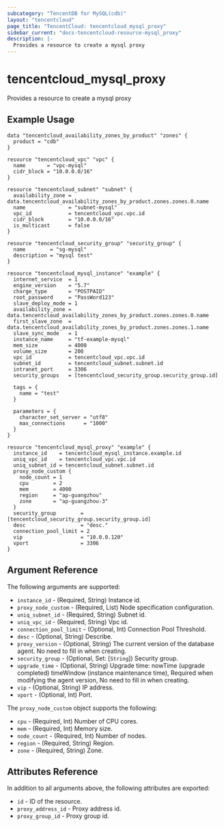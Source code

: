 ```yaml
---
subcategory: "TencentDB for MySQL(cdb)"
layout: "tencentcloud"
page_title: "TencentCloud: tencentcloud_mysql_proxy"
sidebar_current: "docs-tencentcloud-resource-mysql_proxy"
description: |-
  Provides a resource to create a mysql proxy
---
```


# tencentcloud_mysql_proxy

Provides a resource to create a mysql proxy

## Example Usage

```hcl
data "tencentcloud_availability_zones_by_product" "zones" {
  product = "cdb"
}

resource "tencentcloud_vpc" "vpc" {
  name       = "vpc-mysql"
  cidr_block = "10.0.0.0/16"
}

resource "tencentcloud_subnet" "subnet" {
  availability_zone = data.tencentcloud_availability_zones_by_product.zones.zones.0.name
  name              = "subnet-mysql"
  vpc_id            = tencentcloud_vpc.vpc.id
  cidr_block        = "10.0.0.0/16"
  is_multicast      = false
}

resource "tencentcloud_security_group" "security_group" {
  name        = "sg-mysql"
  description = "mysql test"
}

resource "tencentcloud_mysql_instance" "example" {
  internet_service  = 1
  engine_version    = "5.7"
  charge_type       = "POSTPAID"
  root_password     = "PassWord123"
  slave_deploy_mode = 1
  availability_zone = data.tencentcloud_availability_zones_by_product.zones.zones.0.name
  first_slave_zone  = data.tencentcloud_availability_zones_by_product.zones.zones.1.name
  slave_sync_mode   = 1
  instance_name     = "tf-example-mysql"
  mem_size          = 4000
  volume_size       = 200
  vpc_id            = tencentcloud_vpc.vpc.id
  subnet_id         = tencentcloud_subnet.subnet.id
  intranet_port     = 3306
  security_groups   = [tencentcloud_security_group.security_group.id]

  tags = {
    name = "test"
  }

  parameters = {
    character_set_server = "utf8"
    max_connections      = "1000"
  }
}

resource "tencentcloud_mysql_proxy" "example" {
  instance_id    = tencentcloud_mysql_instance.example.id
  uniq_vpc_id    = tencentcloud_vpc.vpc.id
  uniq_subnet_id = tencentcloud_subnet.subnet.id
  proxy_node_custom {
    node_count = 1
    cpu        = 2
    mem        = 4000
    region     = "ap-guangzhou"
    zone       = "ap-guangzhou-3"
  }
  security_group        = [tencentcloud_security_group.security_group.id]
  desc                  = "desc."
  connection_pool_limit = 2
  vip                   = "10.0.0.120"
  vport                 = 3306
}
```

## Argument Reference

The following arguments are supported:

* `instance_id` - (Required, String) Instance id.
* `proxy_node_custom` - (Required, List) Node specification configuration.
* `uniq_subnet_id` - (Required, String) Subnet id.
* `uniq_vpc_id` - (Required, String) Vpc id.
* `connection_pool_limit` - (Optional, Int) Connection Pool Threshold.
* `desc` - (Optional, String) Describe.
* `proxy_version` - (Optional, String) The current version of the database agent. No need to fill in when creating.
* `security_group` - (Optional, Set: [`String`]) Security group.
* `upgrade_time` - (Optional, String) Upgrade time: nowTime (upgrade completed) timeWindow (instance maintenance time), Required when modifying the agent version, No need to fill in when creating.
* `vip` - (Optional, String) IP address.
* `vport` - (Optional, Int) Port.

The `proxy_node_custom` object supports the following:

* `cpu` - (Required, Int) Number of CPU cores.
* `mem` - (Required, Int) Memory size.
* `node_count` - (Required, Int) Number of nodes.
* `region` - (Required, String) Region.
* `zone` - (Required, String) Zone.

## Attributes Reference

In addition to all arguments above, the following attributes are exported:

* `id` - ID of the resource.
* `proxy_address_id` - Proxy address id.
* `proxy_group_id` - Proxy group id.


